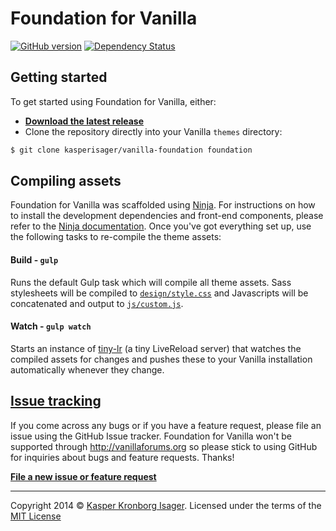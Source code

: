 # Foundation for Vanilla

[![GitHub version](https://badge.fury.io/gh/kasperisager%2Fvanilla-foundation.png)](http://badge.fury.io/gh/kasperisager%2Fvanilla-foundation) [![Dependency Status](https://gemnasium.com/kasperisager/vanilla-foundation.png)](https://gemnasium.com/kasperisager/vanilla-foundation)

## Getting started

To get started using Foundation for Vanilla, either:

* [__Download the latest release__](https://github.com/kasperisager/vanilla-foundation/releases)
* Clone the repository directly into your Vanilla `themes` directory:

```sh
$ git clone kasperisager/vanilla-foundation foundation
```

## Compiling assets

Foundation for Vanilla was scaffolded using [Ninja](https://github.com/kasperisager/vanilla-ninja). For instructions on how to install the development dependencies and front-end components, please refer to the [Ninja documentation](https://github.com/kasperisager/vanilla-ninja#getting-started). Once you've got everything set up, use the following tasks to re-compile the theme assets:

#### Build - `gulp`
Runs the default Gulp task which will compile all theme assets. Sass stylesheets will be compiled to [`design/style.css`](design/style.css) and Javascripts will be concatenated and output to [`js/custom.js`](js/custom.js).

#### Watch - `gulp watch`
Starts an instance of [tiny-lr](https://github.com/mklabs/tiny-lr) (a tiny LiveReload server) that watches the compiled assets for changes and pushes these to your Vanilla installation automatically whenever they change.

## [Issue tracking](https://github.com/kasperisager/vanilla-foundation/issues)

If you come across any bugs or if you have a feature request, please file an issue using the GitHub Issue tracker. Foundation for Vanilla won't be supported through http://vanillaforums.org so please stick to using GitHub for inquiries about bugs and feature requests. Thanks!

[__File a new issue or feature request__](https://github.com/kasperisager/vanilla-foundation/issues/new)

---

Copyright 2014 © [Kasper Kronborg Isager](http://kasperisager.github.io). Licensed under the terms of the [MIT License](LICENSE.md)
